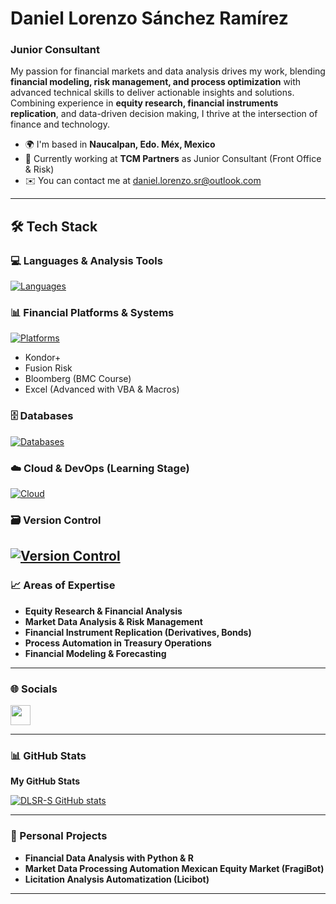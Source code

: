 # Daniel Lorenzo Sánchez Ramírez
### Junior Consultant
My passion for financial markets and data analysis drives my work, blending **financial modeling, risk management, and process optimization** with advanced technical skills to deliver actionable insights and solutions. Combining experience in **equity research, financial instruments replication**, and data-driven decision making, I thrive at the intersection of finance and technology.
* 🌍 I'm based in **Naucalpan, Edo. Méx, Mexico**
* 💼 Currently working at **TCM Partners** as Junior Consultant (Front Office & Risk)
* ✉️ You can contact me at [daniel.lorenzo.sr@outlook.com](mailto:daniel.lorenzo.sr@outlook.com)

---
## 🛠️ Tech Stack

### 💻 Languages & Analysis Tools
[![Languages](https://skillicons.dev/icons?i=py,r,sql,vb)](https://skillicons.dev)

### 📊 Financial Platforms & Systems
[![Platforms](https://skillicons.dev/icons?i=bloomberg)](https://skillicons.dev)
- Kondor+
- Fusion Risk
- Bloomberg (BMC Course)
- Excel (Advanced with VBA & Macros)

### 🗄️ Databases
[![Databases](https://skillicons.dev/icons?i=mysql)](https://skillicons.dev)

### ☁️ Cloud & DevOps (Learning Stage)
[![Cloud](https://skillicons.dev/icons?i=linux)](https://skillicons.dev)

### 🗃️ Version Control
[![Version Control](https://skillicons.dev/icons?i=git,github)](https://skillicons.dev)
---
### 📈 Areas of Expertise
- **Equity Research & Financial Analysis**
- **Market Data Analysis & Risk Management**
- **Financial Instrument Replication (Derivatives, Bonds)**
- **Process Automation in Treasury Operations**
- **Financial Modeling & Forecasting**

---
### 🌐 Socials
<p align="left"><a href="https://www.linkedin.com/in/daniel-lorenzo-sanchez" target="_blank" rel="noreferrer"> 
<picture> 
<source media="(prefers-color-scheme: dark)" srcset="https://raw.githubusercontent.com/danielcranney/readme-generator/main/public/icons/socials/linkedin-dark.svg" /> 
<source media="(prefers-color-scheme: light)" srcset="https://raw.githubusercontent.com/danielcranney/readme-generator/main/public/icons/socials/linkedin.svg" /> 
<img src="https://raw.githubusercontent.com/danielcranney/readme-generator/main/public/icons/socials/linkedin.svg" width="32" height="32" /> 
</picture> 
</a></p>

---
### 📊 GitHub Stats
<b>My GitHub Stats</b>

<a href="http://www.github.com/DLSR-S"><img src="https://github-readme-stats.vercel.app/api?username=DLSR-S&show_icons=true&hide=&count_private=true&title_color=0891b2&text_color=ffffff&icon_color=0891b2&bg_color=1c1917&hide_border=true&show_icons=true" alt="DLSR-S GitHub stats" /></a>

---
### 💼 Personal Projects
- **Financial Data Analysis with Python & R**
- **Market Data Processing Automation Mexican Equity Market (FragiBot)**
- **Licitation Analysis Automatization (Licibot)**

---
